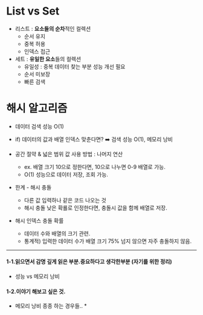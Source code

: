 # List vs Set
* 리스트 : **요소들의 순차**적인 컬렉션
	* 순서 유지
	* 중복 허용
	* 인덱스 접근
* 세트 : **유일한 요소**들의 컬렉션
	* 유일성 : 중복 데이터 찾는 부분 성능 개선 필요
	* 순서 미보장
	* 빠른 검색

# 해시 알고리즘
* 데이터 검색 성능 O(1)

* if) 데이터의 값과 배열 인덱스 맞춘다면?
	➡️ 검색 성능 O(1), 메모리 낭비
	
* 공간 절약 & 넓은 범위 값 사용 방법 : 나머지 연산
	* ex. 배열 크기 10으로 정한다면, 10으로 나누면 0-9 배열로 가능.
	* O(1) 성능으로 데이터 저장, 조회 가능.
* 한계 - 해시 충돌
	* 다른 값 입력하나 같은 코드 나오는 것
	* 해시 충돌 낮은 확룔로 인정한다면, 충돌시 값을 함께 배열로 저장. 

* 해시 인덱스 충돌 확률
	* 데이터 수와 배열의 크기 관련.
	* 통계적) 입력한 데이터 수가 배열 크기 75% 넘지 않으면 자주 충돌하지 않음.

---
#### 1-1.읽으면서 감명 깊게 읽은 부분.중요하다고 생각한부분 (자기를 위한 정리)
 * 성능 vs 메모리 낭비

#### 1-2.이야기 해보고 싶은 것.
* 메모리 낭비 종종 하는 경우들..
	* 
